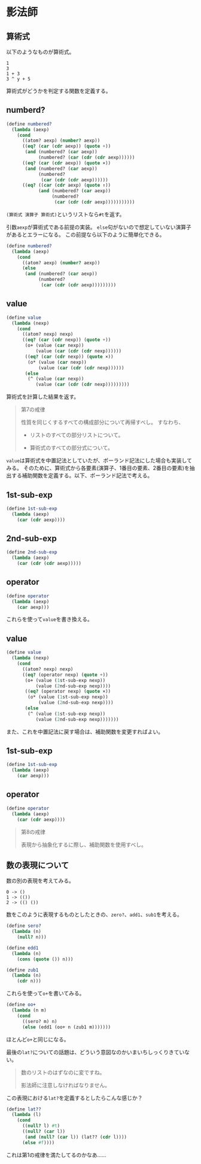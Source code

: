 # 影法師

## 算術式

以下のようなものが算術式。

```
1
3
1 + 3
3 ^ y + 5
```

算術式がどうかを判定する関数を定義する。

## numberd?

```scheme
(define numbered?
  (lambda (aexp)
    (cond
      ((atom? aexp) (number? aexp))
      ((eq? (car (cdr aexp)) (quote +))
       (and (numbered? (car aexp))
            (numbered? (car (cdr (cdr aexp))))))
      ((eq? (car (cdr aexp)) (quote ×))
       (and (numbered? (car aexp))
            (numbered?
             (car (cdr (cdr aexp))))))
      ((eq? ((car (cdr aexp) (quote ↑))
            (and (numbered? (car aexp))
                 (numbered?
                  (car (cdr (cdr aexp)))))))))))
```

`(算術式 演算子 算術式)`というリストなら`#t`を返す。

引数`aexp`が算術式である前提の実装。
`else`句がないので想定していない演算子があるとエラーになる。
この前提なら以下のように簡単化できる。

```scheme
(define numbered?
  (lambda (aexp)
    (cond
      ((atom? aexp) (number? aexp))
      (else
       (and (numbered? (car aexp))
            (numbered?
             (car (cdr (cdr aexp)))))))))
```

## value

```scheme
(define value
  (lambda (nexp)
    (cond
      ((atom? nexp) nexp)
      ((eq? (car (cdr nexp)) (quote +))
       (o+ (value (car nexp))
           (value (car (cdr (cdr nexp))))))
       ((eq? (car (cdr nexp)) (quote ×))
        (o* (value (car nexp))
            (value (car (cdr (cdr nexp))))))
       (else
        (^ (value (car nexp))
           (value (car (cdr (cdr nexp)))))))))
```

算術式を計算した結果を返す。

> 第7の戒律
> 
> 性質を同じくするすべての構成部分について再帰すべし。
> すなわち、
> 
> - リストのすべての部分リストについて。
> 
> - 算術式のすべての部分式について。

`value`は算術式を中置記法としていたが、ポーランド記法にした場合も実装してみる。
そのために、算術式から各要素(演算子、1番目の要素、2番目の要素)を抽出する補助関数を定義する。以下、ポーランド記法で考える。

## 1st-sub-exp

```scheme
(define 1st-sub-exp
  (lambda (aexp)
    (car (cdr aexp))))
```

## 2nd-sub-exp

```scheme
(define 2nd-sub-exp
  (lambda (aexp)
    (car (cdr (cdr aexp)))))
```

## operator

```scheme
(define operator
  (lambda (aexp)
    (car aexp)))
```

これらを使って`value`を書き換える。

## value

```scheme
(define value
  (lambda (nexp)
    (cond
      ((atom? nexp) nexp)
      ((eq? (operator nexp) (quote +))
       (o+ (value (1st-sub-exp nexp))
           (value (2nd-sub-exp nexp))))
       ((eq? (operator nexp) (quote ×))
        (o* (value (1st-sub-exp nexp))
            (value (2nd-sub-exp nexp))))
       (else
        (^ (value (1st-sub-exp nexp))
           (value (2nd-sub-exp nexp)))))))
```

また、これを中置記法に戻す場合は、補助関数を変更すればよい。

## 1st-sub-exp

```scheme
(define 1st-sub-exp
  (lambda (aexp)
    (car aexp)))
```

## operator

```scheme
(define operator
  (lambda (aexp)
    (car (cdr aexp))))
```

> 第8の戒律
> 
> 表現から抽象化するに際し、補助関数を使用すべし。

## 数の表現について

数の別の表現を考えてみる。

```
0 -> ()
1 -> (())
2 -> (() ())
```

数をこのように表現するものとしたときの、`zero?`、`add1`、`sub1`を考える。

```scheme
(define sero?
  (lambda (n)
    (null? n)))

(define edd1
  (lambda (n)
    (cons (quote ()) n)))

(define zub1
  (lambda (n)
    (cdr n)))
```

これらを使って`o+`を書いてみる。

```scheme
(define oo+
  (lambda (n m)
    (cond
      ((sero? m) n)
      (else (edd1 (oo+ n (zub1 m)))))))
```

ほとんど`o+`と同じになる。

最後の`lat?`についての話題は、どういう意図なのかいまいちしっくりきていない。

> 数のリストのはずなのに変ですね。
> 
> 影法師に注意しなければなりません。

この表現における`lat?`を定義するとしたらこんな感じか？

```scheme
(define lat??
  (lambda (l)
    (cond
      ((null? l) #t)
      ((null? (car l))
       (and (null? (car l)) (lat?? (cdr l))))
      (else #f))))
```

これは第1の戒律を満たしてるのかなあ……

